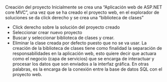 Creación del proyecto
Inicialmente se crea una “Aplicación web de ASP.NET core MVC”, una vez que se ha creado el proyecto web, en el explorador de soluciones se da click derecho y se crea una “biblioteca de clases”
- Click derecho sobre la solución del proyecto creado
-	Seleccionar crear nuevo proyecto
-	Buscar y seleccionar biblioteca de clases y crear.
-	Eliminar la clase creada por defecto puesto que no se va usar.
La creación de la biblioteca de clases tiene como finalidad la separación de responsabilidades en la aplicación web, esto quiere decir que actuara como el negocio (capa de servicios) que se encarga de interactuar y procesar los datos que son enviados a la interfaz gráfica. En otras palabras, es la encarga de la conexión entre la base de datos SQL con el proyecto web.
